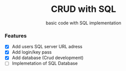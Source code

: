 <h1 align="center"> CRUD with SQL</h1>
<p align="center"> basic code with SQL implementation</p>

### Features

- [x] Add users SQL server URL adress
- [x] Add login/key pass
- [x] Add database (Crud development)
- [ ] Implemetation of SQL Database
